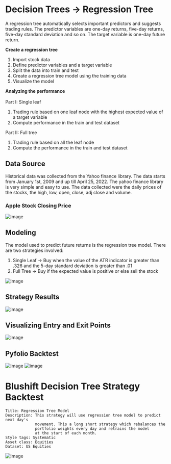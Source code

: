 # Decision Trees -> Regression Tree

A regression tree automatically selects important predictors and suggests trading rules. The predictor variables are one-day returns, five-day returns, five-day standard deviation and so on. The target variable is one-day future return. 
<BR>

<B>Create a regression tree</B>
1. Import stock data
1. Define predictor variables and a target variable
2. Split the data into train and test 
3. Create a regression tree model using the training data
4. Visualize the model

<B>Analyzing the performance</B><BR><BR>
Part I: Single leaf
1. Trading rule based on one leaf node with the highest expected value of a target variable
5. Compute performance in the train and test dataset

Part II: Full tree
1. Trading rule based on all the leaf node
5. Compute the performance in the train and test dataset


 ## Data Source
Historical data was collected from the Yahoo finance library. The data starts from January 1st, 2009 and up till April 25, 2022. The yahoo finance library is very simple and easy to use. The data collected were the daily prices of the stocks, the high, low, open, close, adj close and volume.
 ### Apple Stock Closing Price
![image](https://user-images.githubusercontent.com/52425750/165809695-07dffdd7-44b3-4b11-9fa2-07e286d8d9ab.png)
  ## Modeling 
The model used to predict future returns is the regression tree model. There are two strategies involved:
  1. Single Leaf -> Buy when the value of the ATR indicator is greater than .326 and the 5-day standard deviation is greater than .01
  2. Full Tree -> Buy if the expected value is positive or else sell the stock
  
![image](https://user-images.githubusercontent.com/52425750/165811719-2dab44ae-ae3b-464c-9939-57bbbf854228.png)
 ## Strategy Results
 ![image](https://user-images.githubusercontent.com/52425750/165812625-d898c79b-7d22-4448-a20c-5e5682f80253.png)
## Visualizing Entry and Exit Points
 ![image](https://user-images.githubusercontent.com/52425750/165812721-9199628c-bdbc-400a-b96a-29b26fbb3ac0.png)
## Pyfolio Backtest
 ![image](https://user-images.githubusercontent.com/52425750/165813101-2b3a3d28-3669-4718-9857-f2dfdb887b3e.png)
 ![image](https://user-images.githubusercontent.com/52425750/165813123-a2b237f8-6b66-4d32-896a-e4823237bb9c.png)
# Blushift Decision Tree Strategy Backtest
    Title: Regression Tree Model
    Description: This strategy will use regression tree model to predict next day's 
                 movement. This a long short strategy which rebalances the 
                 portfolio weights every day and retrains the model 
                 at the start of each month.
    Style tags: Systematic
    Asset class: Equities
    Dataset: US Equities
 ![image](https://user-images.githubusercontent.com/52425750/165814352-d4228caa-5af9-4f6b-b6cf-afef00bb23fb.png)

